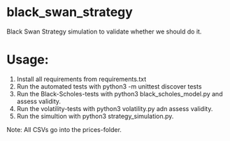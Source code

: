 # black_swan_strategy
Black Swan Strategy simulation to validate whether we should do it.

Usage:
============================================================
1. Install all requirements from requirements.txt
2. Run the automated tests with python3 -m unittest discover tests
3. Run the Black-Scholes-tests with python3 black_scholes_model.py and assess validity.
4. Run the volatility-tests with python3 volatility.py adn assess validity.
5. Run the simultion with python3 strategy_simulation.py.


Note: All CSVs go into the prices-folder.
